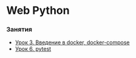 # Web Python


### Занятия

- [Урок 3. Введение в docker, docker-compose](lessons/lesson.3/)
- [Урок 6. pytest](lessons/lesson.6/)

